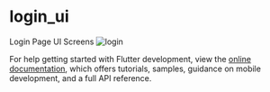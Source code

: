 # login_ui

Login Page UI 
Screens
![login](https://github.com/user-attachments/assets/f9dc3e75-d0f8-467e-87af-37399ee50cfb)


For help getting started with Flutter development, view the
[online documentation](https://docs.flutter.dev/), which offers tutorials,
samples, guidance on mobile development, and a full API reference.
